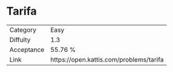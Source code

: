 # Tarifa

<table>
    <tr>
        <td>Category</td>
        <td>Easy</td>
    </tr>
    <tr>
        <td>Diffulty</td>
        <td>1.3</td>
    </tr>
    <tr>
        <td>Acceptance</td>
        <td>55.76 %</td>
    </tr>
    <tr>
        <td>Link</td>
        <td>https://open.kattis.com/problems/tarifa</td>
    </tr>
</table>